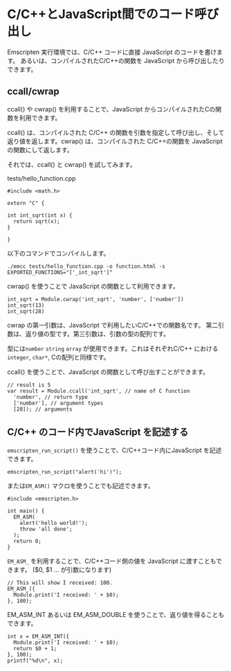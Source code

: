 # C/C++とJavaScript間でのコード呼び出し

Emscripten 実行環境では、C/C++ コードに直接 JavaScript のコードを書けます。
あるいは、コンパイルされたC/C++の関数を JavaScript から呼び出したりできます。

## ccall/cwrap
ccall() や cwrap() を利用することで、JavaScript からコンパイルされたCの関数を利用できます。

ccall() は、コンパイルされた C/C++ の関数を引数を指定して呼び出し、そして返り値を返します。cwrap() は、コンパイルされた C/C++の関数を JavaScript の関数にして返します。

それでは、ccall() と cwrap() を試してみます。

tests/hello_function.cpp
```
#include <math.h>

extern "C" {

int int_sqrt(int x) {
  return sqrt(x);
}

}
```

以下のコマンドでコンパイルします。
```
./emcc tests/hello_function.cpp -o function.html -s EXPORTED_FUNCTIONS="['_int_sqrt']"
```

cwrap() を使うことで JavaScript の関数として利用できます。

```
int_sqrt = Module.cwrap('int_sqrt', 'number', ['number'])
int_sqrt(13)
int_sqrt(28)
```

cwrap の第一引数は、JavaScript で利用したいC/C++での関数名です。
第二引数は、返り値の型です。第三引数は、引数の型の配列です。

型には`number` `string` `array` が使用できます。これはそれぞれC/C++ における `integer`, `char*`, Cの配列と同様です。


ccall() を使うことで、JavaScript の関数として呼び出すことができます。

```
// result is 5
var result = Module.ccall('int_sqrt', // name of C function
  'number', // return type
  ['number'], // argument types
  [28]); // arguments

```

<!--
var em_module = require('./api_example.js');

em_module._sayHi(); // direct calling works

To call the method directly, you will need to use the full name as it appears in the generated code. This will be the same as the original C function, but with a leading _.
-->



## C/C++ のコード内でJavaScript を記述する
`emscripten_run_script()` を使うことで、C/C++コード内にJavaScript を記述できます。

```
emscripten_run_script("alert('hi')");
```

または`EM_ASM()` マクロを使うことでも記述できます。
```
#include <emscripten.h>

int main() {
  EM_ASM(
    alert('hello world!');
    throw 'all done';
  );
  return 0;
}
```


`EM_ASM_` を利用することで、C/C++コード側の値を JavaScript に渡すこともできます。
($0, $1 ... が引数になります)
```
// This will show I received: 100.
EM_ASM_({
  Module.print('I received: ' + $0);
}, 100);
```
EM_ASM_INT あるいは EM_ASM_DOUBLE を使うことで、返り値を得ることもできます。

```
int x = EM_ASM_INT({
  Module.print('I received: ' + $0);
  return $0 + 1;
}, 100);
printf("%d\n", x);
```

